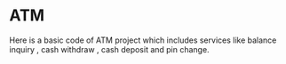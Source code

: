 # ATM
Here is a basic code of ATM project which includes services like balance inquiry , cash withdraw , cash deposit and pin change.  
